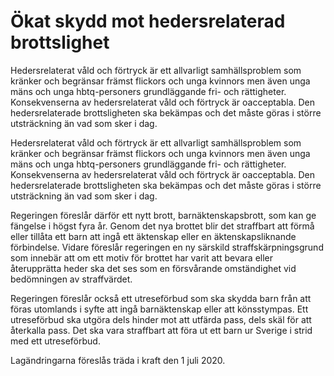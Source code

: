 # Ökat skydd mot hedersrelaterad brottslighet

Hedersrelaterat våld och förtryck är ett allvarligt samhällsproblem som kränker och begränsar främst flickors och unga kvinnors men även unga mäns och unga hbtq-personers grundläggande fri- och rättigheter. Konsekvenserna av hedersrelaterat våld och förtryck är oacceptabla. Den hedersrelaterade brottsligheten ska bekämpas och det måste göras i större utsträckning än vad som sker i dag.

Hedersrelaterat våld och förtryck är ett allvarligt samhällsproblem som kränker och begränsar främst flickors och unga kvinnors men även unga mäns och unga hbtq-personers grundläggande fri- och rättigheter. Konsekvenserna av hedersrelaterat våld och förtryck är oacceptabla. Den hedersrelaterade brottsligheten ska bekämpas och det måste göras i större utsträckning än vad som sker i dag.

Regeringen föreslår därför ett nytt brott, barnäktenskapsbrott, som kan ge fängelse i högst fyra år. Genom det nya brottet blir det straffbart att förmå eller tillåta ett barn att ingå ett äktenskap eller en äktenskapsliknande förbindelse. Vidare föreslår regeringen en ny särskild straffskärpningsgrund som innebär att om ett motiv för brottet har varit att bevara eller återupprätta heder ska det ses som en försvårande omständighet vid bedömningen av straffvärdet.

Regeringen föreslår också ett utreseförbud som ska skydda barn från att föras utomlands i syfte att ingå barnäktenskap eller att könsstympas. Ett utreseförbud ska utgöra dels hinder mot att utfärda pass, dels skäl för att återkalla pass. Det ska vara straffbart att föra ut ett barn ur Sverige i strid med ett utreseförbud.

Lagändringarna föreslås träda i kraft den 1 juli 2020.
